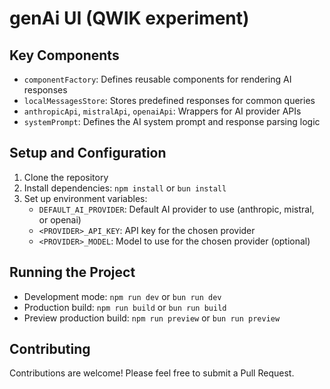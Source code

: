 # genAi UI (QWIK experiment)

## Key Components

- `componentFactory`: Defines reusable components for rendering AI responses
- `localMessagesStore`: Stores predefined responses for common queries
- `anthropicApi`, `mistralApi`, `openaiApi`: Wrappers for AI provider APIs
- `systemPrompt`: Defines the AI system prompt and response parsing logic

## Setup and Configuration

1. Clone the repository
2. Install dependencies: `npm install` or `bun install`
3. Set up environment variables:
    - `DEFAULT_AI_PROVIDER`: Default AI provider to use (anthropic, mistral, or openai)
    - `<PROVIDER>_API_KEY`: API key for the chosen provider
    - `<PROVIDER>_MODEL`: Model to use for the chosen provider (optional)

## Running the Project

- Development mode: `npm run dev` or `bun run dev`
- Production build: `npm run build` or `bun run build`
- Preview production build: `npm run preview` or `bun run preview`

## Contributing

Contributions are welcome! Please feel free to submit a Pull Request.
